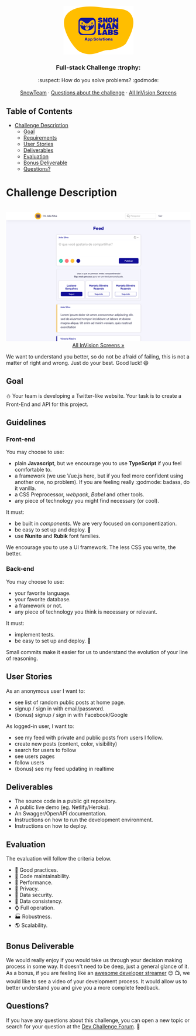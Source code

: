 <br />
<p align="center">
  <a href="https://github.com/snowmanlabs/fullstack-challenge">
    <img src="assets/logo.png" alt="Logo" width="191" height="131">
  </a>

  <h3 align="center">Full-stack Challenge :trophy:</h3>

  <p align="center">
    :suspect: How do you solve problems? :godmode:
    <br />
    <br />
    <a href="https://www.snowmanlabs.com.br/snow-team/">SnowTeam</a>
    ·
    <a href="https://groups.google.com/a/snowmanlabs.com/forum/#!forum/dev.challenge">Questions about the challenge</a>
    ·
    <a href="https://invis.io/AH10GJWZ3EV6">All InVision Screens</a>
  </p>
</p>

## Table of Contents
- [Challenge Description](#challenge-description)
  - [Goal](#goal)
  - [Requirements](#requirements)
  - [User Stories](#user-stories)
  - [Deliverables](#deliverables)
  - [Evaluation](#evaluation)
  - [Bonus Deliverable](#bonus-deliverable)
  - [Questions?](#questions)

# Challenge Description

<p align="center">
    <br/>
    <a href="https://invis.io/HXUH9OCD476">
      <img src="assets/screenshot.png" style="max-height: 640px" alt="Logo"/>
    </a>
    <br/>
    <a href="https://invis.io/5QZR5W4HBXG">
        All InVision Screens »
    </a>
    <br/>
</p>

We want to understand you better, so do not be afraid of failing, this is not a matter of right and wrong. Just do your best. Good luck! :smile:

## Goal

:snowman: Your team is developing a Twitter-like website. Your task is to create a Front-End and API for this project.

## Guidelines
### Front-end
You may choose to use:
* plain **Javascript**, but we encourage you to use **TypeScript** if you feel comfortable to.
* a framework (we use Vue.js here, but if you feel more confident using another one, no problem). If you are feeling really :godmode: badass, do it vanilla.
* a CSS Preprocessor, *webpack*, *Babel* and other tools.
* any piece of technology you might find necessary (or cool).

It must:
* be built in *components*. We are very focused on componentization.
* be easy to set up and deploy. :children_crossing:
* use **Nunito** and **Rubik** font families.

We encourage you to use a UI framework. The less CSS you write, the better.

### Back-end
You may choose to use:
* your favorite language.
* your favorite database.
* a framework or not.
* any piece of technology you think is necessary or relevant.

It must:
* implement tests.
* be easy to set up and deploy. :children_crossing:

Small commits make it easier for us to understand the evolution of your line of reasoning.

## User Stories

As an anonymous user I want to:
* see list of random public posts at home page.
* signup / sign in with email/password.
* (bonus) signup / sign in with Facebook/Google

As logged-in user, I want to:
* see my feed with private and public posts from users I follow.
* create new posts (content, color, visibility)
* search for users to follow
* see users pages
* follow users
* (bonus) see my feed updating in realtime

## Deliverables

* The source code in a public git repository.
* A public live demo (eg. Netlify/Heroku).
* An Swagger/OpenAPI documentation.
* Instructions on how to run the development environment.
* Instructions on how to deploy.


## Evaluation

The evaluation will follow the criteria below.

* :dart: Good practices.
* :wrench: Code maintainability.
* :rocket: Performance.
* :see_no_evil: Privacy.
* :eyes: Data security.
* :dizzy: Data consistency.
* :watch: Full operation.
* :factory: Robustness.
* :earth_americas: Scalability.

## Bonus Deliverable

We would really enjoy if you would take us through your decision making process in some way. It doesn't need to be deep, just a general glance of it. As a bonus, if you are feeling like an [awesome developer streamer](https://github.com/bnb/awesome-developer-streams) :blush: :tv:, we would like to see a video of your development process. It would allow us to better understand you and give you a more complete feedback.

## Questions?

If you have any questions about this challenge, you can open a new topic or search for your question at the [Dev Challenge Forum](https://groups.google.com/a/snowmanlabs.com/forum/#!forum/dev.challenge). :love_letter:
